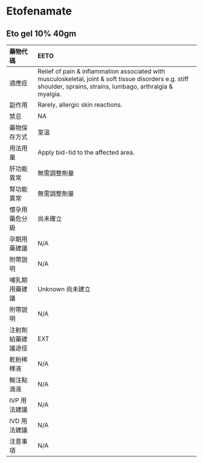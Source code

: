 # Etofenamate

## Eto gel 10% 40gm

| 藥物代碼           | EETO                                                                                                                                                               |
|:-------------------|:-------------------------------------------------------------------------------------------------------------------------------------------------------------------|
| 適應症             | Relief of pain & inflammation associated with musculoskeletal, joint & soft tissue disorders e.g. stiff shoulder, sprains, strains, lumbago, arthralgia & myalgia. |
| 副作用             | Rarely, allergic skin reactions.                                                                                                                                   |
| 禁忌               | NA                                                                                                                                                                 |
| 藥物保存方式       | 室溫                                                                                                                                                               |
| 用法用量           | Apply bid-tid to the affected area.                                                                                                                                |
| 肝功能異常         | 無需調整劑量                                                                                                                                                       |
| 腎功能異常         | 無需調整劑量                                                                                                                                                       |
| 懷孕用藥危分級     | 尚未確立                                                                                                                                                           |
| 孕期用藥建議       | N/A                                                                                                                                                                |
| 附帶說明           | N/A                                                                                                                                                                |
| 哺乳期用藥建議     | Unknown 尚未建立                                                                                                                                                   |
| 附帶說明           | N/A                                                                                                                                                                |
| 注射劑給藥建議途徑 | EXT                                                                                                                                                                |
| 乾粉稀釋液         | N/A                                                                                                                                                                |
| 輸注點滴液         | N/A                                                                                                                                                                |
| IVP 用法建議       | N/A                                                                                                                                                                |
| IVD 用法建議       | N/A                                                                                                                                                                |
| 注意事項           | N/A                                                                                                                                                                |

